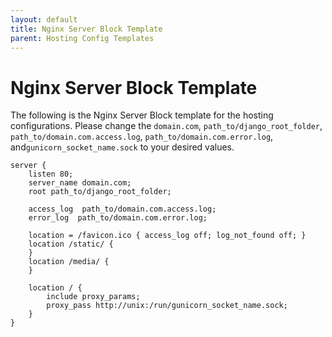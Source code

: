 ```yaml
---
layout: default
title: Nginx Server Block Template
parent: Hosting Config Templates
---
```


# Nginx Server Block Template

The following is the Nginx Server Block template for the hosting configurations. Please change the `domain.com`, `path_to/django_root_folder`, `path_to/domain.com.access.log`, `path_to/domain.com.error.log`, and`gunicorn_socket_name.sock` to your desired values.

```nginx
server {
    listen 80;
    server_name domain.com;
    root path_to/django_root_folder;

    access_log  path_to/domain.com.access.log;
    error_log  path_to/domain.com.error.log;

    location = /favicon.ico { access_log off; log_not_found off; }
    location /static/ {
    }
    location /media/ {
    }

    location / {
        include proxy_params;
        proxy_pass http://unix:/run/gunicorn_socket_name.sock;
    }
}
```
